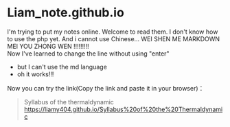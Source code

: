 # Liam_note.github.io
I'm trying to put my notes online.
Welcome to read them.
I don't know how to use the php yet.
And i cannot use Chinese...
WEI SHEN ME MARKDOWN MEI YOU ZHONG WEN !!!!!!!!!  
Now I've learned to change the line without using "enter"  
- but I can't use the md language
- oh it works!!!

Now you can try the link(Copy the link and paste it in your browser)：
> Syllabus of the thermaldynamic 
https://liamy404.github.io/Syllabus%20of%20the%20Thermaldynamic 
